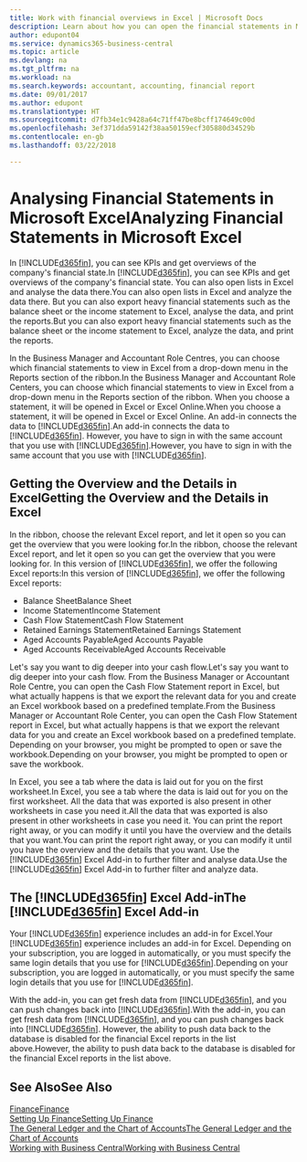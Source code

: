 ```yaml
---
title: Work with financial overviews in Excel | Microsoft Docs
description: Learn about how you can open the financial statements in Microsoft Excel from Business Central  for better analysis.
author: edupont04
ms.service: dynamics365-business-central
ms.topic: article
ms.devlang: na
ms.tgt_pltfrm: na
ms.workload: na
ms.search.keywords: accountant, accounting, financial report
ms.date: 09/01/2017
ms.author: edupont
ms.translationtype: HT
ms.sourcegitcommit: d7fb34e1c9428a64c71ff47be8bcff174649c00d
ms.openlocfilehash: 3ef371dda59142f38aa50159ecf305880d34529b
ms.contentlocale: en-gb
ms.lasthandoff: 03/22/2018

---
```

# <a name="analyzing-financial-statements-in-microsoft-excel"></a><span data-ttu-id="e73c0-103">Analysing Financial Statements in Microsoft Excel</span><span class="sxs-lookup"><span data-stu-id="e73c0-103">Analyzing Financial Statements in Microsoft Excel</span></span>
<span data-ttu-id="e73c0-104">In [!INCLUDE[d365fin](includes/d365fin_md.md)], you can see KPIs and get overviews of the company's financial state.</span><span class="sxs-lookup"><span data-stu-id="e73c0-104">In [!INCLUDE[d365fin](includes/d365fin_md.md)], you can see KPIs and get overviews of the company's financial state.</span></span> <span data-ttu-id="e73c0-105">You can also open lists in Excel and analyse the data there.</span><span class="sxs-lookup"><span data-stu-id="e73c0-105">You can also open lists in Excel and analyze the data there.</span></span> <span data-ttu-id="e73c0-106">But you can also export heavy financial statements such as the balance sheet or the income statement to Excel, analyse the data, and print the reports.</span><span class="sxs-lookup"><span data-stu-id="e73c0-106">But you can also export heavy financial statements such as the balance sheet or the income statement to Excel, analyze the data, and print the reports.</span></span>  

<span data-ttu-id="e73c0-107">In the Business Manager and Accountant Role Centres, you can choose which financial statements to view in Excel from a drop-down menu in the Reports section of the ribbon.</span><span class="sxs-lookup"><span data-stu-id="e73c0-107">In the Business Manager and Accountant Role Centers, you can choose which financial statements to view in Excel from a drop-down menu in the Reports section of the ribbon.</span></span> <span data-ttu-id="e73c0-108">When you choose a statement, it will be opened in Excel or Excel Online.</span><span class="sxs-lookup"><span data-stu-id="e73c0-108">When you choose a statement, it will be opened in Excel or Excel Online.</span></span> <span data-ttu-id="e73c0-109">An add-in connects the data to [!INCLUDE[d365fin](includes/d365fin_md.md)].</span><span class="sxs-lookup"><span data-stu-id="e73c0-109">An add-in connects the data to [!INCLUDE[d365fin](includes/d365fin_md.md)].</span></span> <span data-ttu-id="e73c0-110">However, you have to sign in with the same account that you use with [!INCLUDE[d365fin](includes/d365fin_md.md)].</span><span class="sxs-lookup"><span data-stu-id="e73c0-110">However, you have to sign in with the same account that you use with [!INCLUDE[d365fin](includes/d365fin_md.md)].</span></span>  

## <a name="getting-the-overview-and-the-details-in-excel"></a><span data-ttu-id="e73c0-111">Getting the Overview and the Details in Excel</span><span class="sxs-lookup"><span data-stu-id="e73c0-111">Getting the Overview and the Details in Excel</span></span>
<span data-ttu-id="e73c0-112">In the ribbon, choose the relevant Excel report, and let it open so you can get the overview that you were looking for.</span><span class="sxs-lookup"><span data-stu-id="e73c0-112">In the ribbon, choose the relevant Excel report, and let it open so you can get the overview that you were looking for.</span></span> <span data-ttu-id="e73c0-113">In this version of [!INCLUDE[d365fin](includes/d365fin_md.md)], we offer the following Excel reports:</span><span class="sxs-lookup"><span data-stu-id="e73c0-113">In this version of [!INCLUDE[d365fin](includes/d365fin_md.md)], we offer the following Excel reports:</span></span>

- <span data-ttu-id="e73c0-114">Balance Sheet</span><span class="sxs-lookup"><span data-stu-id="e73c0-114">Balance Sheet</span></span>  
- <span data-ttu-id="e73c0-115">Income Statement</span><span class="sxs-lookup"><span data-stu-id="e73c0-115">Income Statement</span></span>  
- <span data-ttu-id="e73c0-116">Cash Flow Statement</span><span class="sxs-lookup"><span data-stu-id="e73c0-116">Cash Flow Statement</span></span>  
- <span data-ttu-id="e73c0-117">Retained Earnings Statement</span><span class="sxs-lookup"><span data-stu-id="e73c0-117">Retained Earnings Statement</span></span>  
- <span data-ttu-id="e73c0-118">Aged Accounts Payable</span><span class="sxs-lookup"><span data-stu-id="e73c0-118">Aged Accounts Payable</span></span>  
- <span data-ttu-id="e73c0-119">Aged Accounts Receivable</span><span class="sxs-lookup"><span data-stu-id="e73c0-119">Aged Accounts Receivable</span></span>  

<span data-ttu-id="e73c0-120">Let's say you want to dig deeper into your cash flow.</span><span class="sxs-lookup"><span data-stu-id="e73c0-120">Let's say you want to dig deeper into your cash flow.</span></span> <span data-ttu-id="e73c0-121">From the Business Manager or Accountant Role Centre, you can open the Cash Flow Statement report in Excel, but what actually happens is that we export the relevant data for you and create an Excel workbook based on a predefined template.</span><span class="sxs-lookup"><span data-stu-id="e73c0-121">From the Business Manager or Accountant Role Center, you can open the Cash Flow Statement report in Excel, but what actually happens is that we export the relevant data for you and create an Excel workbook based on a predefined template.</span></span> <span data-ttu-id="e73c0-122">Depending on your browser, you might be prompted to open or save the workbook.</span><span class="sxs-lookup"><span data-stu-id="e73c0-122">Depending on your browser, you might be prompted to open or save the workbook.</span></span>  

<span data-ttu-id="e73c0-123">In Excel, you see a tab where the data is laid out for you on the first worksheet.</span><span class="sxs-lookup"><span data-stu-id="e73c0-123">In Excel, you see a tab where the data is laid out for you on the first worksheet.</span></span> <span data-ttu-id="e73c0-124">All the data that was exported is also present in other worksheets in case you need it.</span><span class="sxs-lookup"><span data-stu-id="e73c0-124">All the data that was exported is also present in other worksheets in case you need it.</span></span> <span data-ttu-id="e73c0-125">You can print the report right away, or you can modify it until you have the overview and the details that you want.</span><span class="sxs-lookup"><span data-stu-id="e73c0-125">You can print the report right away, or you can modify it until you have the overview and the details that you want.</span></span> <span data-ttu-id="e73c0-126">Use the [!INCLUDE[d365fin](includes/d365fin_md.md)] Excel Add-in to further filter and analyse data.</span><span class="sxs-lookup"><span data-stu-id="e73c0-126">Use the [!INCLUDE[d365fin](includes/d365fin_md.md)] Excel Add-in to further filter and analyze data.</span></span>  

## <a name="the-included365finincludesd365finmdmd-excel-add-in"></a><span data-ttu-id="e73c0-127">The [!INCLUDE[d365fin](includes/d365fin_md.md)] Excel Add-in</span><span class="sxs-lookup"><span data-stu-id="e73c0-127">The [!INCLUDE[d365fin](includes/d365fin_md.md)] Excel Add-in</span></span>
<span data-ttu-id="e73c0-128">Your [!INCLUDE[d365fin](includes/d365fin_md.md)] experience includes an add-in for Excel.</span><span class="sxs-lookup"><span data-stu-id="e73c0-128">Your [!INCLUDE[d365fin](includes/d365fin_md.md)] experience includes an add-in for Excel.</span></span> <span data-ttu-id="e73c0-129">Depending on your subscription, you are logged in automatically, or you must specify the same login details that you use for [!INCLUDE[d365fin](includes/d365fin_md.md)].</span><span class="sxs-lookup"><span data-stu-id="e73c0-129">Depending on your subscription, you are logged in automatically, or you must specify the same login details that you use for [!INCLUDE[d365fin](includes/d365fin_md.md)].</span></span>  

<span data-ttu-id="e73c0-130">With the add-in, you can get fresh data from [!INCLUDE[d365fin](includes/d365fin_md.md)], and you can push changes back into [!INCLUDE[d365fin](includes/d365fin_md.md)].</span><span class="sxs-lookup"><span data-stu-id="e73c0-130">With the add-in, you can get fresh data from [!INCLUDE[d365fin](includes/d365fin_md.md)], and you can push changes back into [!INCLUDE[d365fin](includes/d365fin_md.md)].</span></span> <span data-ttu-id="e73c0-131">However, the ability to push data back to the database is disabled for the financial Excel reports in the list above.</span><span class="sxs-lookup"><span data-stu-id="e73c0-131">However, the ability to push data back to the database is disabled for the financial Excel reports in the list above.</span></span>  

## <a name="see-also"></a><span data-ttu-id="e73c0-132">See Also</span><span class="sxs-lookup"><span data-stu-id="e73c0-132">See Also</span></span>
[<span data-ttu-id="e73c0-133">Finance</span><span class="sxs-lookup"><span data-stu-id="e73c0-133">Finance</span></span>](finance.md)  
[<span data-ttu-id="e73c0-134">Setting Up Finance</span><span class="sxs-lookup"><span data-stu-id="e73c0-134">Setting Up Finance</span></span>](finance-setup-finance.md)  
[<span data-ttu-id="e73c0-135">The General Ledger and the Chart of Accounts</span><span class="sxs-lookup"><span data-stu-id="e73c0-135">The General Ledger and the Chart of Accounts</span></span>](finance-general-ledger.md)  
[<span data-ttu-id="e73c0-136">Working with Business Central</span><span class="sxs-lookup"><span data-stu-id="e73c0-136">Working with Business Central</span></span>](ui-work-product.md)  

